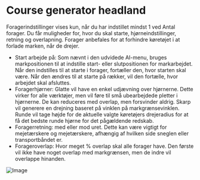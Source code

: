 # Course generator headland


Foragerindstillinger vises kun, når du har indstillet mindst 1 ved Antal forager.
Du får muligheder for, hvor du skal starte, hjørneindstillinger, retning og overlapning.
Forager anbefales for at forhindre køretøjet i at forlade marken, når de drejer.



- Start arbejde på: Som nævnt i den udvidede AI-menu, bruges markpositionen til at indstille start- eller slutpositionen for markarbejdet.
Når den indstilles til at starte i forager, fortæller den, hvor starten skal være. Når den ændres til at starte på rækker, vil den fortælle, hvor arbejdet skal afsluttes.
- Foragerhjørner: Glatte vil have en enkel udjævning over hjørnerne. Dette virker for alle værktøjer, men vil føre til små ubearbejdede pletter i hjørnerne.
De kan reduceres med overlap, men forsvinder aldrig. Skarp vil generere en drejning baseret på vinklen på markgrænsevinklen.
Runde vil tage højde for de aktuelle valgte køretøjers drejeradius for at få det bedste runde hjørne for det pågældende redskab.
- Foragerretning: med eller mod uret. Dette kan være vigtigt for mejetærskere og mejetærskere, afhængig af hvilken side sneglen eller transportbåndet er.
- Forageroverlap: Hvor meget % overlap skal alle forager have. Den første vil ikke have noget overlap med markgrænsen, men de indre vil overlappe hinanden.


![Image](assets/imagessharproundcorner_0_0_330_130.png)

